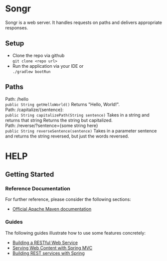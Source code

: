 # Songr

Songr is a web server.  It handles requests on paths and delivers appropriate responses.

## Setup
* Clone the repo via github\
```git clone <repo url>```
* Run the application via your IDE or\
```./gradlew bootRun```

## Paths

Path: /hello\
```public String getHelloWorld()``` Returns "Hello, World!".\
Path: /capitalize/{sentence}:\
```public String capitalizePath(String sentence)``` Takes in a string and returns that string Returns the string but capitalized.\
Path: /reverse/?sentence={some string here}\
  ```public String reverseSentence(sentence)``` Takes in a parameter sentence and returns the string reversed, but just the words reversed.

# HELP

## Getting Started

### Reference Documentation
For further reference, please consider the following sections:

* [Official Apache Maven documentation](https://maven.apache.org/guides/index.html)

### Guides
The following guides illustrate how to use some features concretely:

* [Building a RESTful Web Service](https://spring.io/guides/gs/rest-service/)
* [Serving Web Content with Spring MVC](https://spring.io/guides/gs/serving-web-content/)
* [Building REST services with Spring](https://spring.io/guides/tutorials/bookmarks/)

